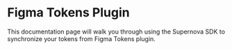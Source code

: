 # Figma Tokens Plugin

This documentation page will walk you through using the Supernova SDK to synchronize your tokens from Figma Tokens plugin.